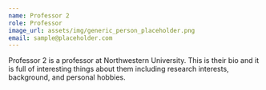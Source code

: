 ```yaml
---
name: Professor 2
role: Professor
image_url: assets/img/generic_person_placeholder.png
email: sample@placeholder.com
---
```

Professor 2 is a professor at Northwestern University. This is their bio and it is full of interesting things about them including research interests, background, and personal hobbies.